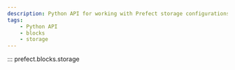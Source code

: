 ```yaml
---
description: Python API for working with Prefect storage configurations.
tags:
    - Python API
    - blocks
    - storage
---
```


::: prefect.blocks.storage
